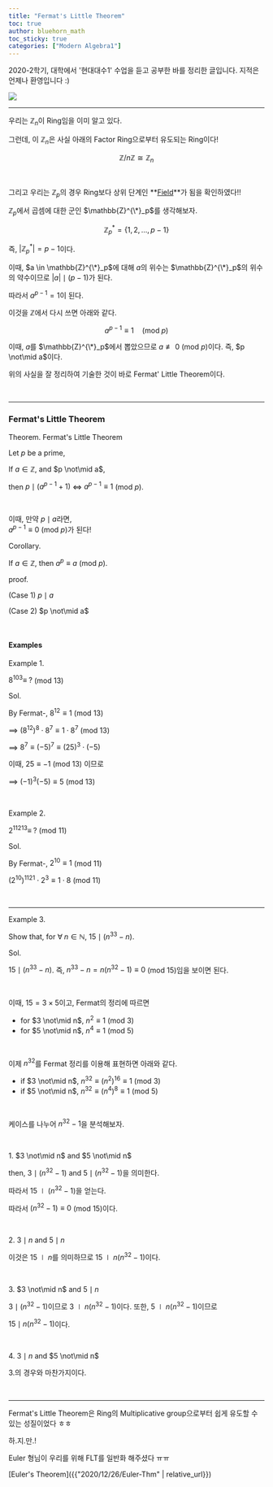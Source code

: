 ```yaml
---
title: "Fermat's Little Theorem"
toc: true
author: bluehorn_math
toc_sticky: true
categories: ["Modern Algebra1"]
---
```



2020-2학기, 대학에서 '현대대수1' 수업을 듣고 공부한 바를 정리한 글입니다. 지적은 언제나 환영입니다 :)

<div class="img-wrapper">
  <img src="{{ "/images/mathematics/modern-algebra-1/group_meme.jpg" | relative_url }}">
</div>

<hr>

우리는 $\mathbb{Z}_n$이 Ring임을 이미 알고 있다.

그런데, 이 $\mathbb{Z}_n$은 사실 아래의 Factor Ring으로부터 유도되는 Ring이다!

$$
\mathbb{Z} / n \mathbb{Z} \cong \mathbb{Z}_n
$$

<br>

그리고 우리는 $\mathbb{Z}_p$의 경우 Ring보다 상위 단계인 **<u>Field</u>**가 됨을 확인하였다!!

$\mathbb{Z}_p$에서 곱셈에 대한 군인 $\mathbb{Z}^{\*}_p$를 생각해보자.

$$
\mathbb{Z}^{*}_p = \{1, 2, ..., p-1 \}
$$

즉, $\lvert \mathbb{Z}^{*}_p \rvert = p-1$이다.

이때, $a \in \mathbb{Z}^{\*}_p$에 대해 $a$의 위수는 $\mathbb{Z}^{\*}_p$의 위수의 약수이므로 $\lvert a \rvert \mid (p-1)$가 된다.

따라서 $a^{p-1} = 1$이 된다.

이것을 $\mathbb{Z}$에서 다시 쓰면 아래와 같다.

$$
a^{p-1} \equiv 1 \quad (\textrm{mod} \; p)
$$

이때, $a$를 $\mathbb{Z}^{\*}_p$에서 뽑았으므로 $a \not\equiv 0$ (mod $p$)이다. 즉, $p \not\mid a$이다.

위의 사실을 잘 정리하여 기술한 것이 바로 Fermat' Little Theorem이다.

<br>
<hr>

### Fermat's Little Theorem

<span class="statement-title">Theorem.</span> Fermat's Little Theorem<br>

<div class="notice" markdown="1">

Let $p$ be a prime,

If $a \in \mathbb{Z}$, and $p \not\mid a$,

then $p \mid (a^{p-1} + 1)$ $\iff$ $a^{p-1} \equiv 1$ (mod $p$).

<br>

이때, 만약 $p \mid a$라면, <br>
$a^{p-1} \equiv 0$ (mod $p$)가 된다!

</div>

<span class="statement-title">Corollary.</span><br>

<div class="notice" markdown="1">

If $a \in \mathbb{Z}$, then $a^p \equiv a$ (mod $p$).

</div>

<span class="statement-title">proof.</span><br>

<div class="proof" markdown="1">

(Case 1) $p \mid a$

(Case 2) $p \not\mid a$

</div>

<br>

#### Examples

<span class="statement-title">Example 1.</span><br>

$8^{103} \equiv \; ?$ (mod 13)

<span class="statement-title">Sol.</span><br>

<div class="proof" markdown="1">

By Fermat-, $8^{12} \equiv 1$ (mod 13)

$\implies$ $(8^{12})^{8} \cdot 8^7 \equiv 1 \cdot 8^7$ (mod 13)

$\implies$ $8^7 \equiv (-5)^7 \equiv (25)^3 \cdot (-5)$

이때, $25 \equiv -1$ (mod 13) 이므로

$\implies$ $(-1)^3 (-5) \equiv 5$ (mod 13)

</div>

<br>

<span class="statement-title">Example 2.</span><br>

$2^{11213} \equiv \; ?$ (mod 11)

<span class="statement-title">Sol.</span><br>

<div class="proof" markdown="1">

By Fermat-, $2^{10} \equiv 1$ (mod 11)

$(2^{10})^{1121} \cdot 2^3 \equiv 1 \cdot 8$ (mod 11)

</div>

<br>
<hr>

<span class="statement-title">Example 3.</span><br>

Show that, for $\forall \; n \in \mathbb{N}$, $15 \mid (n^{33} - n)$.

<span class="statement-title">Sol.</span><br>

<div class="proof" markdown="1">

$15 \mid (n^{33} - n)$. 즉, $n^{33} - n = n(n^{32} - 1) \equiv 0$ (mod 15)임을 보이면 된다.

<br>

이때, $15 = 3 \times 5$이고, Fermat의 정리에 따르면

- for $3 \not\mid n$, $n^2 \equiv 1$ (mod 3)
- for $5 \not\mid n$, $n^4 \equiv 1$ (mod 5)

<br>

이제 $n^{32}$를 Fermat 정리를 이용해 표현하면 아래와 같다.

- if $3 \not\mid n$, $n^{32} \equiv (n^2)^{16} \equiv 1$ (mod 3)
- if $5 \not\mid n$, $n^{32} \equiv (n^4)^{8} \equiv 1$ (mod 5)

<br>

케이스를 나누어 $n^{32} - 1$을 분석해보자.

<br>

1\. $3 \not\mid n$ and $5 \not\mid n$

then, $3 \mid (n^{32} - 1)$ and $5 \mid (n^{32}-1)$을 의미한다.

따라서 $15 \mid (n^{32} - 1)$을 얻는다.

따라서 $(n^{32} - 1) \equiv 0$ (mod 15)이다.

<br>

2\. $3 \mid n$ and $5 \mid n$

이것은 $15 \mid n$를 의미하므로 $15 \mid n(n^{32}-1)$이다.

<br>

3\. $3 \not\mid n$ and $5 \mid n$

$3 \mid (n^{32} - 1)$이므로 $3 \mid n(n^{32} - 1)$이다. 또한, $5 \mid n(n^{32} - 1)$이므로

$15 \mid n(n^{32}-1)$이다.

<br>

4\. $3 \mid n$ and $5 \not\mid n$

3\.의 경우와 마찬가지이다.

</div>

<br>
<hr>

Fermat's Little Theorem은 Ring의 Multiplicative group으로부터 쉽게 유도할 수 있는 성질이었다 ㅎㅎ

하.지.만.!

Euler 형님이 우리를 위해 FLT를 일반화 해주셨다 ㅠㅠ

[Euler's Theorem]({{"2020/12/26/Euler-Thm" | relative_url}})
